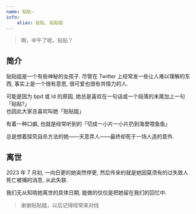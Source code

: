 ```yaml
---
name: 贴贴~
info:
    alias: 贴贴, 贴贴姐
---
```


> 啊，中午了呢，贴贴？

## 简介

贴贴姐是一个有些神秘的女孩子. 尽管在 Twitter 上经常发一些让人难以理解的东西, 事实上是一个很有意思, 很可爱也很有共情力的人.  

可能是因为 bpd 或 ld 的原因, 她总是喜欢在一句话或一个段落的末尾加上一句「贴贴?」  
也因此大家总喜欢叫她「贴贴姐」  

有着一种口癖, 也就是经常听到的「切成一小片一小片扔到海里喂鱼鱼」

总是想着探究自杀方法的她——天意弄人——最终却死于一场人造的意外.  

## 离世

2023 年 7 月初, 一向日更的她突然停更, 然后传来的就是她因莫须有的过失致人死亡被捕的消息, 从此失联.  

我们无从知晓她离世的具体日期, 能做的仅仅是把她留在我们的回忆中.  

> 谢谢贴贴姐，以后记得经常来对线  
